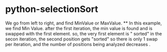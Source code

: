 # python-selectionSort
We go from left to right, and find MinValue or  MaxValue.
** In this example, we find Min Value. 
after the first iteration, the min value is found and is swapped with the first element. 
so, the very first element is " sorted" 
in the secon iteration, the second position gets "sorted"
so there is only 1 swap per iteration, and the number of positions being analyzed decreases . 


